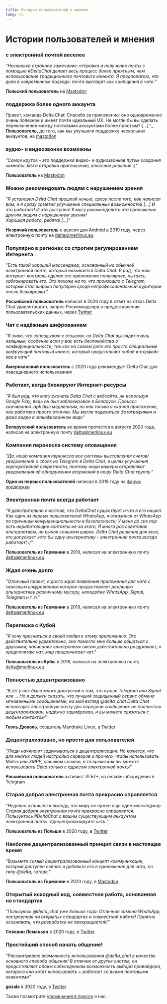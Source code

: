 ```yaml
---
title: Истории пользователей и мнения
lang: ru
---
```


# Истории пользователей и мнения

### с электронной почтой веселее

_"Несколько странное замечание: отправка и получение почты с помощью #DeltaChat делает весь процесс более приятным, чем использование традиционного почтового клиента. Я предполагаю, что дело в современном подходе: почта выглядит как сообщения в чате."_

**Польский пользователь** на [Mastodon](https://101010.pl/@michal/107107322703871076)

### поддержка более одного аккаунта

Привет, команда Delta.Chat! Спасибо за приложение; оно одновременно очень полезное и имеет почти идеальный UX. Не могли бы вы сделать переключение между почтовыми аккаунтами более простым? [...]."_  
**Пользователь,** до того, как мы улучшили поддержку нескольких аккаунтов, на [mastodon](https://oc.todon.fr/@borispaing/106607795144753681)

### аудио- и видеозвонки возможны

_"Самое крутое - это поддержка видео- и аудиозвонков путем создания комнаты Jitsi и отправки приглашения, классное решение :)"_

**Пользователь** на [Mastodon](https://masto.1146.nohost.me/@lps/106303722917783273)

### Можно рекомендовать людям с нарушением зрения

_"Я установил Delta Chat прошлой ночью, сразу после того, как написал вам,
и я сразу заметил улучшение специальных возможностей [...]
И это работает! И это доступно! Я могу рекомендовать это приложение другим людям с нарушением зрения!                                 
Хорошая работа, ребята! [...]"_

**Незрячий пользователь** о версии для Android в 2019 году, через электронную почту на delta@merlinux.eu

### Популярно в регионах со строгим регулированием Интернета

_"Есть такой хороший мессенджер, основанный на обычной электронной почте, который называется Delta Chat. Я рад, что наш интернет-контроль сделал это приложение популярнее, пытаясь заблокировать его. Это похоже на то, что произошло с Telegram, который стал широко популярен среди непрофессиональной аудитории после блокировки."._ 

**Российский пользователь** написал в 2020 году в ответ на отказ Delta Chat удовлетворить запрос Роскомнадзора о предоставлении пользовательских данных, через [Twitter](https://twitter.com/Alex0s/status/1256841124427313153)

### Чат с надёжным шифрованием

_"Я знаю, что запаздываю с отзывом, но Delta Chat выглядит очень изящным, особенно если у вас есть беспокойства о конфиденциальности, так как на самом деле это просто специальный шифрующий почтовый клиент, который представляет собой интерфейс как в чате"_

**Американский пользователь** с 2020 года рекомендует Delta Chat для повседневного использования

### Работает, когда блокируют Интернет-ресурсы

_"Я был рад, что могу скачать Delta Chat с вебсайта, не используя Google Play, ведь он был заблокирован в Беларуси. Процесс скачивания .apk был медленным, но как только я скачал приложение, оно работало просто отлично. Мы могли поделиться фотографиями и даже видео в зашифрованном виде"_ 

**Белорусский пользователь** во время протестов в августе 2020 года, написал на электронную почту delta@merlinux.eu

### Компания перенесла систему оповещения

_"Да, наша компания перенесла
все системы выставления счетов/уведомлений о сбоях
из Telegram в Delta Chat,
в целях улучшения корпоративной секретности,
поэтому наши камеры отправляют уведомления об обнаружении вторжений
в нашу Delta Chat группу."_

**Один из первых пользователей** написал в 2018 году на [форум поддержки](https://support.delta.chat/t/clear-chat-function/163/8)


### Электронная почта всегда работает

_"Я действительно счастлив, что DeltaChat существует и что я его нашел.
Как один из первых пользователей WhatsApp, я отказался от WhatsApp по причинам конфиденциальности и безопасности;
У меня до сих пор есть неработающие контакты из-за этого,
Я много раз советовал альтернативы, но рынок слишком широк.
Delta Chat решение для всех, кто допускает хотя бы одну
альтернативу - электронная почта всегда работает! :)"_

**Пользователь из Германии** в 2019, написал на электронную почту delta@merlinux.eu


### Ждал очень долго

_"Отличный проект, я долго ждал
появления приложения для чата с сквозным шифрованием
которое предоставляет реальную альтернативу различному мусору, наподобие WhatsApp, Signal, Telegram и т. п."_

**Пользователь из Германии** в 2019, написал на электронную почту delta@merlinux.eu


### Переписка с Кубой

_"Я хочу признаться в своей любви к этому приложению.
Это действительно удивительно, оно помогло мне больше общаться с друзьями,
написание электронных писем действительно раздражает, я предпочитаю чат, мир предпочитает чат."_

**Пользователь из Кубы** в 2019, написал на электронную почту delta@merlinux.eu


### Полностью децентрализовано

_"В /e/ у нас было много дискуссий о том, что лучше Telegram или Signal или ... 
Но я должен сказать, что лучший защищенный сервис обмена мгновенными сообщениями, на мой взгляд @delta_chat
Delta Chat использует электронную почту для передачи сообщений: 
он полностью децентрализован, надёжно зашифрован, и вы можете связаться с любым контактом"_

**Гаэль Дюваль**, создатель Mandrake Linux, в [Twitter](https://twitter.com/gael_duval/status/1122906779002777600)

### Децентрализовано, но просто для пользователей

_"Люди начинают задумываться о децентрализации. Но кажется, что для многих людей настройка серверов и прочего, чтобы использовать Matrix или XMPP, слишком сложна, в то время как вы можете использовать Delta только с адресом электронной почты"_

**Российский пользователь** активист ЛГБТ+, из онлайн-обсуждения в Telegram

### Старая добрая электронная почта прекрасно справляется

_"Недавно я пришел к выводу,
что миру не нужен еще один мессенджер.
Старая добрая электронная почта прекрасно справляется.
Пользуйтесь #DeltaChat с вашим существующим аккаунтом электронной почты. #децентрализируйте сеть."_

**Пользователь из Польши** в 2020 году, в [Twitter](https://twitter.com/MichalNarecki/status/1280820973902745600)


### Наиболее децентрализованный принцип связи в настоящее время

_"Возьмите самый децентрализованный концепт коммуникации, который доступен сейчас
и добавьте его в приложение для чата, по типу @delta, готово."_

**Пользователь из Германии** в 2020 году, в [Mastodon](https://mastodon.bayern/@binaryflo85/103273050438673883)


### Открытый исходный код, совместная работа, основанная на стандартах

_"Пользуюсь @delta_chat уже больше года:
Отличная замена WhatsApp, построенная на открытых стандартах и совместной работе!
Приятно осознавать, что разработка не прекращается!!"_

**Северин Леманьян** в 2020 году, в [Twitter](https://twitter.com/skadge/status/1276515066393878529)


### Простейший способ начать общение!

_"Рассматриваю возможность использования @delta_chat в качестве основного способа общения!
В отличие от других систем, он предоставляет обоим собеседникам возможность выбора провайдера, которого они хотят использовать +
работает со всеми почтовыми клиентами"_

**gozala** в 2020 году, в [Twitter](https://twitter.com/gozala/status/1281346020664729600)


Также посмотрите [упоминания в прессе](references) о нас.
